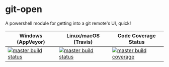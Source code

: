 # git-open

A powershell module for getting into a git remote's UI, quick!


| Windows (AppVeyor) | Linux/macOS (Travis) | Code Coverage Status |
|--------------------|----------------------|----------------------|
| [![master build status][av-master-img]][av-master-site]| [![master build status][tv-master-img]][tv-master-site] | [![master build coverage][cc-master-img]][cc-master-site] |


[tv-master-img]:   https://travis-ci.org/nhudacin/git-open.svg?branch=master
[tv-master-site]:  https://travis-ci.org/nhudacin/git-open
[cc-master-img]:   https://coveralls.io/repos/github/nhudacin/git-open/badge.svg?branch=master
[cc-master-site]:  https://coveralls.io/github/nhudacin/git-open?branch=master
[av-master-site]:  https://ci.appveyor.com/project/nhudacin/git-open/branch/master
[av-master-img]:   https://ci.appveyor.com/api/projects/status/eb8erd5afaa01w80/branch/master?svg=true&pendingText=master%20%E2%80%A3%20pending&failingText=master%20%E2%80%A3%20failing&passingText=master%20%E2%80%A3%20passing